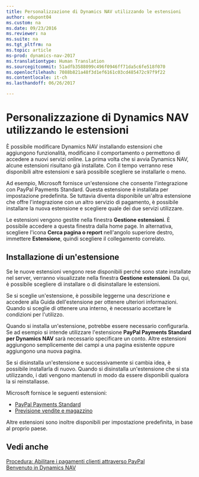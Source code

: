 ```yaml
---
title: Personalizzazione di Dynamics NAV utilizzando le estensioni
author: edupont04
ms.custom: na
ms.date: 09/23/2016
ms.reviewer: na
ms.suite: na
ms.tgt_pltfrm: na
ms.topic: article
ms-prod: dynamics-nav-2017
ms.translationtype: Human Translation
ms.sourcegitcommit: 51adfb3588099c496f0946ff71da5c6fe518f070
ms.openlocfilehash: 7088b821a48f3d1ef6161c03cd485472c97f9f22
ms.contentlocale: it-ch
ms.lasthandoff: 06/26/2017

---
```


# <a name="customizing-dynamics-nav-using-extensions"></a>Personalizzazione di Dynamics NAV utilizzando le estensioni
È possibile modificare Dynamics NAV installando estensioni che aggiungono funzionalità, modificano il comportamento o permettono di accedere a nuovi servizi online.
La prima volta che si avvia Dynamics NAV, alcune estensioni risultano già installate. Con il tempo verranno rese disponibili altre estensioni e sarà possibile scegliere se installarle o meno.

Ad esempio, Microsoft fornisce un'estensione che consente l'integrazione con PayPal Payments Standard. Questa estensione è installata per impostazione predefinita.
Se tuttavia diventa disponibile un'altra estensione che offre l'integrazione con un altro servizio di pagamento, è possibile installare la nuova estensione e scegliere quale dei due servizi utilizzare.  

Le estensioni vengono gestite nella finestra **Gestione estensioni**. È possibile accedere a questa finestra dalla home page. In alternativa, scegliere l'icona **Cerca pagina o report** nell'angolo superiore destro, immettere **Estensione**, quindi scegliere il collegamento correlato.   

## <a name="installing-an-extension"></a>Installazione di un'estensione
Se le nuove estensioni vengono rese disponibili perché sono state installate nel server, verranno visualizzate nella finestra **Gestione estensioni**. Da qui, è possibile scegliere di installare o di disinstallare le estensioni.  

Se si sceglie un'estensione, è possibile leggerne una descrizione e accedere alla Guida dell'estensione per ottenere ulteriori informazioni. Quando si sceglie di ottenere una interno, è necessario accettare le condizioni per l'utilizzo.  

Quando si installa un'estensione, potrebbe essere necessario configurarla. Se ad esempio si intende utilizzare l'estensione **PayPal Payments Standard per Dynamics NAV** sarà necessario specificare un conto.
Altre estensioni aggiungono semplicemente dei campi a una pagina esistente oppure aggiungono una nuova pagina.   

Se si disinstalla un'estensione e successivamente si cambia idea, è possibile installarla di nuovo. Quando si disinstalla un'estensione che si sta utilizzando, i dati vengono mantenuti in modo da essere disponibili qualora la si reinstallasse.  

Microsoft fornisce le seguenti estensioni:  
- [PayPal Payments Standard](ui-extensions-paypal-payments-standard.md)  
- [Previsione vendite e magazzino](ui-extensions-sales-forecast.md)  

Altre estensioni sono inoltre disponibili per impostazione predefinita, in base al proprio paese.

## <a name="see-also"></a>Vedi anche  
[Procedura: Abilitare i pagamenti clienti attraverso PayPal](sales-how-enable-customer-payments-paypal.md)  
[Benvenuto in Dynamics NAV](across-get-started.md)  

